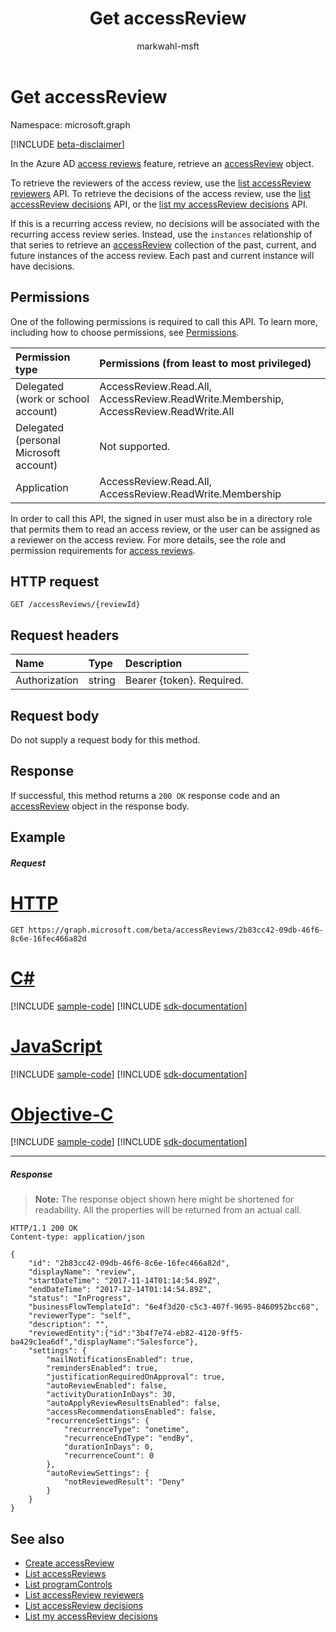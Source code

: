 ﻿---
title: "Get accessReview"
description: "In the Azure AD access reviews feature, retrieve an accessReview object."
localization_priority: Normal
author: "markwahl-msft"
ms.prod: "microsoft-identity-platform"
doc_type: apiPageType
---

# Get accessReview

Namespace: microsoft.graph

[!INCLUDE [beta-disclaimer](../../includes/beta-disclaimer.md)]

In the Azure AD [access reviews](../resources/accessreviews-root.md) feature, retrieve an [accessReview](../resources/accessreview.md) object.  

To retrieve the reviewers of the access review, use the [list accessReview reviewers](accessreview-listreviewers.md) API. To retrieve the decisions of the access review, use the [list accessReview decisions](accessreview-listdecisions.md) API, or the [list my accessReview decisions](accessreview-listmydecisions.md) API.

If this is a recurring access review, no decisions will be associated with the recurring access review series. Instead, use the `instances` relationship of that series to retrieve an [accessReview](../resources/accessreview.md) collection of the past, current, and future instances of the access review. Each past and current instance will have decisions.

## Permissions

One of the following permissions is required to call this API. To learn more, including how to choose permissions, see [Permissions](/graph/permissions-reference).

| Permission type                        | Permissions (from least to most privileged)                                          |
| :------------------------------------- | :----------------------------------------------------------------------------------- |
| Delegated (work or school account)     | AccessReview.Read.All, AccessReview.ReadWrite.Membership, AccessReview.ReadWrite.All |
| Delegated (personal Microsoft account) | Not supported.                                                                       |
| Application                            | AccessReview.Read.All, AccessReview.ReadWrite.Membership                             |

In order to call this API, the signed in user must also be in a directory role that permits them to read an access review, or the user can be assigned as a reviewer on the access review.  For more details, see the role and permission requirements for [access reviews](../resources/accessreviews-root.md).

## HTTP request

<!-- { "blockType": "ignored" } -->

```http
GET /accessReviews/{reviewId}
```

## Request headers

| Name          | Type   | Description                 |
| :------------ | :----- | :-------------------------- |
| Authorization | string | Bearer \{token\}. Required. |

## Request body

Do not supply a request body for this method.

## Response

If successful, this method returns a `200 OK` response code and an [accessReview](../resources/accessreview.md) object in the response body.

## Example

##### Request

# [HTTP](#tab/http)

<!-- {
  "blockType": "request",
  "name": "get_accessReview"
}-->

```msgraph-interactive
GET https://graph.microsoft.com/beta/accessReviews/2b83cc42-09db-46f6-8c6e-16fec466a82d
```

# [C#](#tab/csharp)

[!INCLUDE [sample-code](../includes/snippets/csharp/get-accessreview-csharp-snippets.md)]
[!INCLUDE [sdk-documentation](../includes/snippets/snippets-sdk-documentation-link.md)]

# [JavaScript](#tab/javascript)

[!INCLUDE [sample-code](../includes/snippets/javascript/get-accessreview-javascript-snippets.md)]
[!INCLUDE [sdk-documentation](../includes/snippets/snippets-sdk-documentation-link.md)]

# [Objective-C](#tab/objc)

[!INCLUDE [sample-code](../includes/snippets/objc/get-accessreview-objc-snippets.md)]
[!INCLUDE [sdk-documentation](../includes/snippets/snippets-sdk-documentation-link.md)]

---

##### Response

>**Note:** The response object shown here might be shortened for readability. All the properties will be returned from an actual call.

<!-- {
  "blockType": "response",
  "truncated": true,
  "@odata.type": "microsoft.graph.accessReview",
} -->

```http
HTTP/1.1 200 OK
Content-type: application/json

{
    "id": "2b83cc42-09db-46f6-8c6e-16fec466a82d",
    "displayName": "review",
    "startDateTime": "2017-11-14T01:14:54.89Z",
    "endDateTime": "2017-12-14T01:14:54.89Z",
    "status": "InProgress",
    "businessFlowTemplateId": "6e4f3d20-c5c3-407f-9695-8460952bcc68",
    "reviewerType": "self",
    "description": "",
    "reviewedEntity":{"id":"3b4f7e74-eb82-4120-9ff5-ba429c1ea6df","displayName":"Salesforce"},
    "settings": {
        "mailNotificationsEnabled": true,
        "remindersEnabled": true,
        "justificationRequiredOnApproval": true,
        "autoReviewEnabled": false,
        "activityDurationInDays": 30,
        "autoApplyReviewResultsEnabled": false,
        "accessRecommendationsEnabled": false,
        "recurrenceSettings": {
            "recurrenceType": "onetime",
            "recurrenceEndType": "endBy",
            "durationInDays": 0,
            "recurrenceCount": 0
        },
        "autoReviewSettings": {
            "notReviewedResult": "Deny"
        }
    }
}
```

## See also

- [Create accessReview](accessreview-create.md)
- [List accessReviews](accessreview-list.md)
- [List programControls](programcontrol-list.md)
- [List accessReview reviewers](accessreview-listreviewers.md)
- [List accessReview decisions](accessreview-listdecisions.md)
- [List my accessReview decisions](accessreview-listmydecisions.md)

<!--
{
  "type": "#page.annotation",
  "description": "Get accessReview",
  "keywords": "",
  "section": "documentation",
  "tocPath": "",
  "suppressions": [
  ]
}
-->
